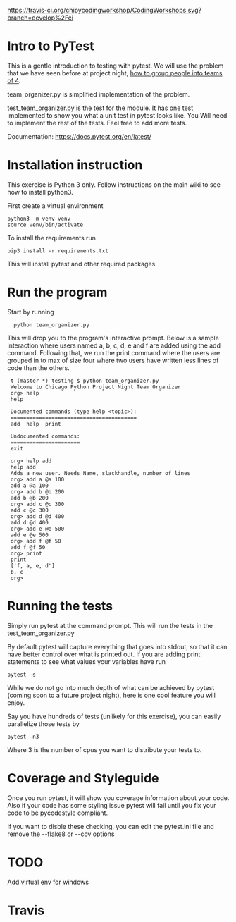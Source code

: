 https://travis-ci.org/chipycodingworkshop/CodingWorkshops.svg?branch=develop%2Fci

# Intro to PyTest
This is a gentle introduction to testing with pytest.
We will use the problem that we have seen before
at project night, [how to group people into teams of 4](https://github.com/chicagopython/CodingWorkshops/blob/master/problems/py101/python_team_project).


team_organizer.py is simplified implementation of the
problem.

test_team_organizer.py is the test for the module.
It has one test implemented to show you what a unit
test in pytest looks like. You Will need to implement
the rest of the tests. Feel free to add more tests.

Documentation: https://docs.pytest.org/en/latest/

# Installation instruction
This exercise is Python 3 only. Follow instructions on the
main wiki to see how to install python3.


First create a virtual environment

    python3 -m venv venv
    source venv/bin/activate


To install the requirements run

    pip3 install -r requirements.txt

This will install pytest and other required packages.

# Run the program
Start by running

      python team_organizer.py

This will drop you to the program's interactive prompt.
Below is a sample interaction where users named a, b, c, 
d, e and f are added using the add command.
Following that, we run the print command where the users
are grouped in to max of size four where two users have
written less lines of code than the others.

     t (master *) testing $ python team_organizer.py 
     Welcome to Chicago Python Project Night Team Organizer
     org> help
     help
     
     Documented commands (type help <topic>):
     ========================================
     add  help  print
     
     Undocumented commands:
     ======================
     exit
     
     org> help add
     help add
     Adds a new user. Needs Name, slackhandle, number of lines
     org> add a @a 100
     add a @a 100
     org> add b @b 200
     add b @b 200
     org> add c @c 300
     add c @c 300
     org> add d @d 400
     add d @d 400
     org> add e @e 500
     add e @e 500
     org> add f @f 50
     add f @f 50
     org> print
     print
     ['f, a, e, d']
     b, c
     org> 
     


# Running the tests

Simply run pytest at the command prompt.
This will run the tests in the test_team_organizer.py

By default pytest will capture everything that goes into
stdout, so that it can have better control over what is
printed out. If you are adding print statements to see
what values your variables have run

    pytest -s

While we do not go into much depth of what can be achieved by
pytest (coming soon to a future project night), here is one cool 
feature you will enjoy.

Say you have hundreds of tests (unlikely for this
exercise), you can easily parallelize those tests by

    pytest -n3

Where 3 is the number of cpus you want to distribute
your tests to.


# Coverage and Styleguide
Once you run pytest, it will show you coverage information
about your code. Also if your code has some styling issue
pytest will fail until you fix your code to be pycodestyle
compliant.

If you want to disble these checking, you can edit
the pytest.ini file and remove the --flake8 or --cov options

# TODO 
Add virtual env for windows

# Travis